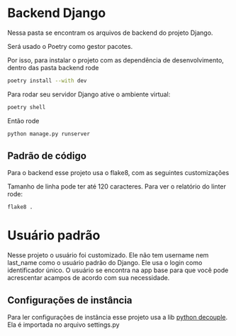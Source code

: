 # Backend Django

Nessa pasta se encontram os arquivos de backend do projeto Django.

Será usado o Poetry como gestor pacotes.

Por isso, para instalar o projeto com as dependência de desenvolvimento, dentro das pasta backend rode

```bash
poetry install --with dev
```

Para rodar seu servidor Django ative o ambiente virtual:

```bash
poetry shell
```

Então rode

```bash
python manage.py runserver
```

## Padrão de código

Para o backend esse projeto usa o flake8, com as seguintes customizações

Tamanho de linha pode ter até 120 caracteres. Para ver o relatório do linter rode:

```bash
flake8 .
```

# Usuário padrão

Nesse projeto o usuário foi customizado. Ele não tem username nem last_name como o usuário padrão do Django.
Ele usa o login como identificador único. O usuário se encontra na app base para que você pode acrescentar acampos de
acordo com sua necessidade.

## Configurações de instância

Para ler configurações de instância esse projeto usa a lib [python decouple](https://pypi.org/project/python-decouple/).
Ela é importada no arquivo settings.py
